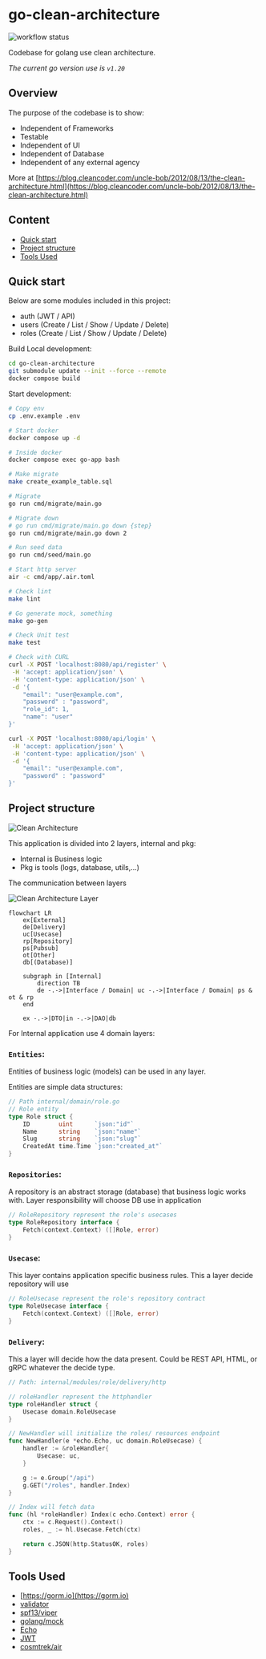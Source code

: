 # go-clean-architecture
![workflow status](https://github.com/dung13890/go-clean-architecture/actions/workflows/go-ci.yml/badge.svg)

Codebase for golang use clean architecture.

*The current go version use is `v1.20`*

## Overview
The purpose of the codebase is to show:
- Independent of Frameworks
- Testable
- Independent of UI
- Independent of Database
- Independent of any external agency


More at [https://blog.cleancoder.com/uncle-bob/2012/08/13/the-clean-architecture.html](https://blog.cleancoder.com/uncle-bob/2012/08/13/the-clean-architecture.html)

## Content
- [Quick start](#quick-start)
- [Project structure](#project-structure)
- [Tools Used](#tools-used)

## Quick start
Below are some modules included in this project:
- auth (JWT / API)
- users (Create / List / Show / Update / Delete)
- roles (Create / List / Show / Update / Delete)

Build Local development:
```bash
cd go-clean-architecture
git submodule update --init --force --remote
docker compose build
```

Start development:
```bash
# Copy env
cp .env.example .env

# Start docker
docker compose up -d

# Inside docker
docker compose exec go-app bash

# Make migrate
make create_example_table.sql

# Migrate
go run cmd/migrate/main.go

# Migrate down
# go run cmd/migrate/main.go down {step}
go run cmd/migrate/main.go down 2

# Run seed data
go run cmd/seed/main.go

# Start http server
air -c cmd/app/.air.toml

# Check lint
make lint

# Go generate mock, something
make go-gen

# Check Unit test
make test

# Check with CURL
curl -X POST 'localhost:8080/api/register' \
 -H 'accept: application/json' \
 -H 'content-type: application/json' \
 -d '{
    "email": "user@example.com",
    "password" : "password",
    "role_id": 1,
    "name": "user"
}'

curl -X POST 'localhost:8080/api/login' \
 -H 'accept: application/json' \
 -H 'content-type: application/json' \
 -d '{
    "email": "user@example.com",
    "password" : "password"
}'
```

## Project structure
![Clean Architecture](CleanArchitecture.jpeg)

This application is divided into 2 layers, internal and pkg:
- Internal is Business logic
- Pkg is tools (logs, database, utils,...)

The communication between layers

![Clean Architecture Layer](clean_layer.svg)

```mermaid
flowchart LR
    ex[External]
    de[Delivery]
    uc[Usecase]
    rp[Repository]
    ps[Pubsub]
    ot[Other]
    db[(Database)]

    subgraph in [Internal]
        direction TB
        de -.->|Interface / Domain| uc -.->|Interface / Domain| ps & ot & rp
    end

    ex -.->|DTO|in -.->|DAO|db

```


For Internal application use 4 domain layers:

### `Entities`:
Entities of business logic (models) can be used in any layer.

Entities are simple data structures:
```go
// Path internal/domain/role.go
// Role entity
type Role struct {
    ID        uint      `json:"id"`
    Name      string    `json:"name"`
    Slug      string    `json:"slug"`
    CreatedAt time.Time `json:"created_at"`
}
```

### `Repositories`:
A repository is an abstract storage (database) that business logic works with. Layer responsibility will choose DB use in application
```go
// RoleRepository represent the role's usecases
type RoleRepository interface {
    Fetch(context.Context) ([]Role, error)
}
```

### `Usecase`:
This layer contains application specific business rules. This a layer decide repository will use
```go
// RoleUsecase represent the role's repository contract
type RoleUsecase interface {
    Fetch(context.Context) ([]Role, error)
}
```

### `Delivery`:
This a layer will decide how the data present. Could be REST API, HTML, or gRPC whatever the decide type.
```go
// Path: internal/modules/role/delivery/http

// roleHandler represent the httphandler
type roleHandler struct {
    Usecase domain.RoleUsecase
}

// NewHandler will initialize the roles/ resources endpoint
func NewHandler(e *echo.Echo, uc domain.RoleUsecase) {
    handler := &roleHandler{
        Usecase: uc,
    }

    g := e.Group("/api")
    g.GET("/roles", handler.Index)
}

// Index will fetch data
func (hl *roleHandler) Index(c echo.Context) error {
    ctx := c.Request().Context()
    roles, _ := hl.Usecase.Fetch(ctx)

    return c.JSON(http.StatusOK, roles)
}
```

## Tools Used
- [https://gorm.io](https://gorm.io)
- [validator](https://github.com/go-playground/validator)
- [spf13/viper](https://github.com/spf13/viper)
- [golang/mock](https://github.com/golang/mock)
- [Echo](https://echo.labstack.com)
- [JWT](https://golang-jwt.github.io/jwt)
- [cosmtrek/air](https://github.com/cosmtrek/air)
